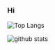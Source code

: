 ### Hi

![Top Langs](https://github-readme-stats.vercel.app/api/top-langs/?username=anuraghazra&layout=compact&theme=dark)

![github stats](https://github-readme-stats.vercel.app/api?username=fansenze&count_private=true&show_icons=true&theme=dark)



<!--
**fansenze/fansenze** is a ✨ _special_ ✨ repository because its `README.md` (this file) appears on your GitHub profile.

Here are some ideas to get you started:

- 🔭 I’m currently working on ...
- 🌱 I’m currently learning ...
- 👯 I’m looking to collaborate on ...
- 🤔 I’m looking for help with ...
- 💬 Ask me about ...
- 📫 How to reach me: ...
- 😄 Pronouns: ...
- ⚡ Fun fact: ...
-->
